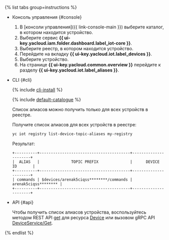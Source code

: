 {% list tabs group=instructions %}

- Консоль управления {#console}

   1. В [консоли управления]({{ link-console-main }}) выберите каталог, в котором находится устройство.
   1. Выберите сервис **{{ ui-key.yacloud.iam.folder.dashboard.label_iot-core }}**.
   1. Выберите реестр, в котором находится устройство.
   1. Перейдите на вкладку **{{ ui-key.yacloud.iot.label_devices }}**.
   1. Выберите устройство.
   1. На странице **{{ ui-key.yacloud.common.overview }}** перейдите к разделу **{{ ui-key.yacloud.iot.label_aliases }}**.

- CLI {#cli}
    
    {% include [cli-install](../cli-install.md) %}
    
    {% include [default-catalogue](../default-catalogue.md) %}
    
    Список алиасов можно получить только для всех устройств в реестре.
    
    Получите список алиасов для всех устройств в реестре:
    
    ```bash
    yc iot registry list-device-topic-aliases my-registry
    ```

    Результат:

    ```text
    +----------+----------------------------------------+----------------------+
    |  ALIAS   |              TOPIC PREFIX              |      DEVICE ID       |
    +----------+----------------------------------------+----------------------+
    | commands | $devices/arenak5ciqss********/commands | arenak5ciqss******** |
    +----------+----------------------------------------+----------------------+
   ```

- API {#api}

   Чтобы получить список алиасов устройства, воспользуйтесь методом REST API [get](../../iot-core/api-ref/Device/get.md) для ресурса [Device](../../iot-core/api-ref/Device/index.md) или вызовом gRPC API [DeviceService/Get](../../iot-core/api-ref/grpc/device_service.md#Get).

{% endlist %}